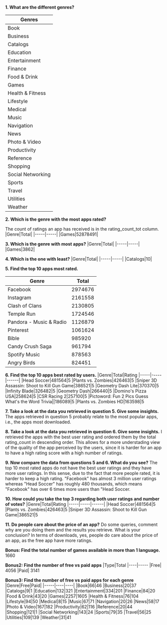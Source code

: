 **1. What are the different genres?**

|Genres|
|------|
|Book|
|Business|
|Catalogs|
|Education|
|Entertainment|
|Finance|
|Food & Drink|
|Games|
|Health & Fitness|
|Lifestyle|
|Medical|
|Music|
|Navigation|
|News|
|Photo & Video|
|Productivity|
|Reference|
|Shopping|
|Social Networking|
|Sports|
|Travel|
|Utilities|
|Weather|
  

**2. Which is the genre with the most apps rated?**

The count of ratings an app has received is in the rating_count_tot column.
|Genre|Total|
|-----|-----|
|Games|52878491|
  

**3. Which is the genre with most apps?**
|Genre|Total|
|-----|-----|
|Games|3862|

  

**4. Which is the one with least?**
|Genre|Total|
|-----|-----|
|Catalogs|10|

  
**5. Find the top 10 apps most rated.**

|Genre|Total|
|-----|-----|
|Facebook|	2974676
|Instagram|	2161558
|Clash of Clans|	2130805
|Temple Run|	1724546
|Pandora - Music & Radio|	1126879
|Pinterest|	1061624
|Bible|	985920
|Candy Crush Saga|	961794
|Spotify Music|	878563
|Angry Birds|	824451


**6. Find the top 10 apps best rated by users.**
|Genre|Total|Rating
|-----|-----|------|
|Head Soccer|481564|5
|Plants vs. Zombies|426463|5
|Sniper 3D Assassin: Shoot to Kill Gun Game|386521|5
|Geometry Dash Lite|370370|5
|Infinity Blade|326482|5
|Geometry Dash|266440|5
|Domino's Pizza USA|258624|5
|CSR Racing 2|257100|5
|Pictoword: Fun 2 Pics Guess What's the Word Trivia||186089|5
|Plants vs. Zombies HD|163598|5

**7. Take a look at the data you retrieved in question 5. Give some insights.**
The apps retrieved in question 5 probably relate to the most popular apps, i.e., the apps most downloaded.

**8. Take a look at the data you retrieved in question 6. Give some insights.**
I retrieved the apps with the best user rating and ordered them by the total rating_count in descending order.
This allows for a more understading view of the quality of the app perceived by the users, since it is harder for an app to have a high 
rating score with a high number of ratings.

**9. Now compare the data from questions 5 and 6. What do you see?**
The top 10 most rated apps do not have the best user ratings and they have more user ratings. In this sense, due to the fact that more people rated, it is harder to keep a high rating. "Facebook" has almost 3 million user ratings whereas "Head Soccer" has roughly 480 thousands, which means "Facebook" has over 6 times more users than "Head Soccer.

**10. How could you take the top 3 regarding both user ratings and number of votes?**
|Genre|Total|Rating
|-----|-----|------|
|Head Soccer|481564|5
|Plants vs. Zombies|426463|5
|Sniper 3D Assassin: Shoot to Kill Gun Game|386521|5

**11. Do people care about the price of an app?** Do some queries, comment why are you doing them and the results you retrieve. What is your conclusion?
In terms of downloads, yes, people do care about the price of an app, as the free app have more ratings.

**Bonus: Find the total number of games available in more than 1 language.**
1660

**Bonus2: Find the number of free vs paid apps**
|Type|Total
|----|-----
|Free|	4056
|Paid|	3141

**Bonus3: Find the number of free vs paid apps for each genre**
|Genre|Free|Paid|
|-----|----|----|
|Book|66|46
|Business|20|37
|Catalogs|9|1
|Education|132|321
|Entertainment|334|201
|Finance|84|20
|Food & Drink|43|20
|Games|2257|1605
|Health & Fitness|76|104
|Lifestyle|94|50
|Medical|8|15
|Music|67|71
|Navigation|20|26
|News|58|17
|Photo & Video|167|182
|Productivity|62|116
|Reference|20|44
|Shopping|121|1
|Social Networking|143|24
|Sports|79|35
|Travel|56|25
|Utilities|109|139
|Weather|31|41